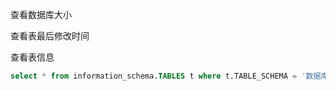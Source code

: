查看数据库大小



查看表最后修改时间



查看表信息

```sql
select * from information_schema.TABLES t where t.TABLE_SCHEMA = '数据库名' and t.TABLE_NAME = '表名';
```

